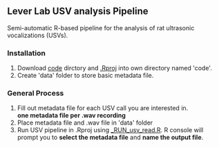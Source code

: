 ## Lever Lab USV analysis Pipeline
Semi-automatic R-based pipeline for the analysis of rat ultrasonic vocalizations (USVs).

### Installation
1. Download [code](https://github.com/zmcadams/USV_pipeline/blob/main/code) dirctory and [.Rproj](https://github.com/zmcadams/USV_pipeline/blob/main/usv_test.Rproj) into own directory named 'code'.
2. Create 'data' folder to store basic metadata file.

### General Process
1. Fill out metadata file for each USV call you are interested in.  
**__one__ metadata file per .wav recording**
2. Place metadata file and .wav file in 'data' folder
3. Run USV pipeline in .Rproj using [_RUN_usv_read.R](https://github.com/zmcadams/USV_pipeline/blob/main/code/_RUN_usv_read.R).
   R console will prompt you to **select the metadata file** and **name the output file**.  
